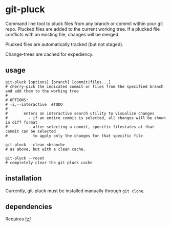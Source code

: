 # git-pluck
Command line tool to pluck files from any branch or commit within your git repo. Plucked files are added to the current working tree. If a plucked file conflicts with an existing file, changes will be merged.

Plucked files are automatically tracked (but not staged).

Change-trees are cached for expediency.

## usage

```
git-pluck [options] [branch] [commit|files...]
# cherry-pick the indicated commit or files from the specified branch and add them to the working tree
#
# OPTIONS:
# -i,--interactive  #TODO
#
#       enters an interactive search utility to visualize changes
#         - if an entire commit is selected, all changes will be shown in diff format
#         - after selecting a commit, specific filestates at that commit can be selected
#           to apply only the changes for that specific file

git-pluck --clean <branch>
# as above, but with a clean cache.

git-pluck --reset
# completely clear the git-pluck cache
```

## installation

Currently, git-pluck must be installed manually through `git clone`.

## dependencies

Requires [fzf](https://github.com/junegunn/fzf)
